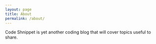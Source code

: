 ```yaml
---
layout: page
title: About
permalink: /about/
---
```


Code Shnippet is yet another coding blog that will cover topics useful to share.
